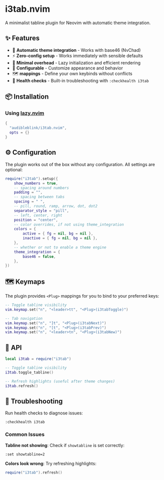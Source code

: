 #  i3tab.nvim

A minimalist tabline plugin for Neovim with automatic theme integration.

## ✨ Features

- 🎨 **Automatic theme integration** - Works with base46 (NvChad)
- ⚡ **Zero-config setup** - Works immediately with sensible defaults
- 🎯 **Minimal overhead** - Lazy initialization and efficient rendering
- 🔧 **Configurable** - Customize appearance and behavior
- 🗺️ **<Plug> mappings** - Define your own keybinds without conflicts
- 🏥 **Health checks** - Built-in troubleshooting with `:checkhealth i3tab`

## 📦 Installation

### Using [lazy.nvim](https://github.com/folke/lazy.nvim)

```lua
{
  "audibleblink/i3tab.nvim",
  opts = {}
}
```

## ⚙️ Configuration

The plugin works out of the box without any configuration. All settings are optional:

```lua
require("i3tab").setup({
	show_numbers = true,
    -- spacing around numbers
	padding = "",
    -- spacing between tabs
	spacing = " ",
    -- pill, round, ramp, arrow, dot, dot2
	separator_style = "pill",
    -- left, center, right
	position = "center",
    -- color overrides, if not using theme_integration
	colors = {
		active = { fg = nil, bg = nil },
		inactive = { fg = nil, bg = nil },
	},
    -- whether or not to enable a theme engine
	theme_integration = {
		base46 = false,
	},
})
```

## 🗺️ Keymaps

The plugin provides `<Plug>` mappings for you to bind to your preferred keys:

```lua
-- Toggle tabline visibility
vim.keymap.set("n", "<leader>tt", "<Plug>(i3tabToggle)")

-- Tab navigation
vim.keymap.set("n", "]t", "<Plug>(i3tabNext)")
vim.keymap.set("n", "[t", "<Plug>(i3tabPrev)")
vim.keymap.set("n", "<leader>tn", "<Plug>(i3tabNew)")
```

## 🔧 API

```lua
local i3tab = require("i3tab")

-- Toggle tabline visibility
i3tab.toggle_tabline()

-- Refresh highlights (useful after theme changes)
i3tab.refresh()
```

## 🏥 Troubleshooting

Run health checks to diagnose issues:

```vim
:checkhealth i3tab
```

### Common Issues

**Tabline not showing**: Check if `showtabline` is set correctly:
```vim
:set showtabline=2
```

**Colors look wrong**: Try refreshing highlights:
```lua
require("i3tab").refresh()
```

